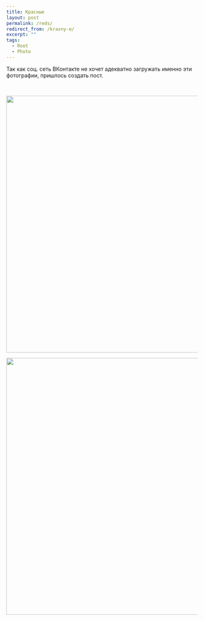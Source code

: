 ```yaml
---
title: Красные
layout: post
permalink: /reds/
redirect_from: /krasny-e/
excerpt: ""
tags:
  - Root
  - Photo
---
```

Так как соц. сеть ВКонтакте не хочет адекватно загружать именно эти фотографии, пришлось создать пост.
<a href="http://doam.ru/wp-content/uploads/2012/08/obrabotano-1-231.jpg" rel="lightbox[501]" title="Красные"><br /> </a>
<!--more-->

<a href="http://doam.ru/wp-content/uploads/2012/08/obrabotano-1-231.jpg" rel="lightbox[501]" title="Красные"><br /> </a>

<a href="http://res.cloudinary.com/doam-ru/image/upload/v1409070672/obrabotano-1-25_e045zh.jpg" rel="lightbox[501]" title="Красные"><img class="alignright  wp-image-504" title="obrabotano-1-25" src="http://res.cloudinary.com/doam-ru/image/upload/v1409070672/obrabotano-1-25_e045zh.jpg" alt="" width="1013" height="675" /></a>

<a href="http://res.cloudinary.com/doam-ru/image/upload/v1409070669/obrabotano-1-27_xj0jed.jpg" rel="lightbox[501]" title="Красные"><img class="alignright  wp-image-506" title="obrabotano-1-27" src="http://res.cloudinary.com/doam-ru/image/upload/v1409070669/obrabotano-1-27_xj0jed.jpg" alt="" width="1013" height="675" /></a>
